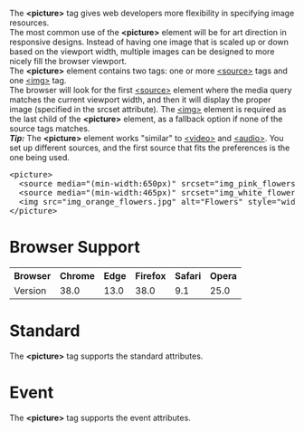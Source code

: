 The <b>&lt;picture&gt;</b> tag gives web developers more flexibility in specifying image resources.
<br>
The most common use of the <b>&lt;picture&gt;</b> element will be for art direction in responsive designs. Instead of having one image that is scaled up or down based on the viewport width, multiple images can be designed to more nicely fill the browser viewport.
<br>
The <b>&lt;picture&gt;</b> element contains two tags: one or more <a href="source.md">&lt;source&gt;</a> tags and one <a href="img.md">&lt;img&gt;</a> tag.
<br>
The browser will look for the first <a href="source.md">&lt;source&gt;</a> element where the media query matches the current viewport width, and then it will display the proper image (specified in the srcset attribute). The <a href=".md">&lt;img&gt;</a> element is required as the last child of the <b>&lt;picture&gt;</b> element, as a fallback option if none of the source tags matches.
<br>
<b><i>Tip:</i></b> The <b>&lt;picture&gt;</b> element works "similar" to <a href="video.md">&lt;video&gt;</a> and <a href="audio.md">&lt;audio&gt;</a>. You set up different sources, and the first source that fits the preferences is the one being used.
<pre>
&lt;picture&gt;
  &lt;source media="(min-width:650px)" srcset="img_pink_flowers.jpg"&gt;
  &lt;source media="(min-width:465px)" srcset="img_white_flower.jpg"&gt;
  &lt;img src="img_orange_flowers.jpg" alt="Flowers" style="width:auto;"&gt;
&lt;/picture&gt;
</pre>
<h1>Browser Support</h1>
<table class="ws-table-all notranslate">
  <tr>
    <th>Browser</th>
    <th>Chrome</th>
    <th>Edge</th>
    <th>Firefox</th>
    <th>Safari</th>
    <th>Opera</th>
  </tr>
  <tr>
    <td>Version</td>
    <td>38.0</td>
    <td>13.0</td>
    <td>38.0</td>
    <td>9.1</td>
    <td>25.0</td>
  </tr>
</table>
<h1>Standard</h1>
The <b>&lt;picture&gt;</b> tag supports the standard attributes.
<h1>Event</h1>
The <b>&lt;picture&gt;</b> tag supports the event attributes.
